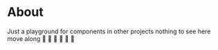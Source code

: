 # About 
Just a playground for components in other projects nothing to see here move along 👀 👀 👀 👀 👀 🫣

